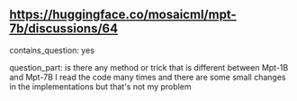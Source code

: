 ## https://huggingface.co/mosaicml/mpt-7b/discussions/64

contains_question: yes

question_part: is there any method or trick that is different between Mpt-1B and Mpt-7B I read the code many times and there are some small changes in the implementations but that's not my problem